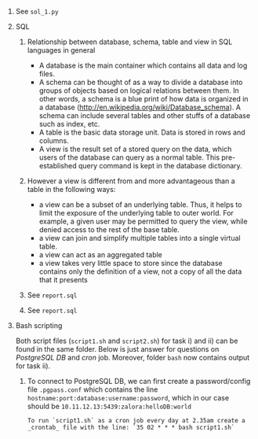 1. See `sol_1.py`
2. SQL
	1. Relationship between database, schema, table and view in SQL	languages in general
		+ A database is  the main container which contains all data and log files.
		+ A schema can be thought of as a way to divide a database into groups of objects based on logical relations between them. In other words, a schema is a blue print of how data is organized in a database (http://en.wikipedia.org/wiki/Database_schema). 
			A schema can include several tables and other stuffs of a database such as index, etc.
		+ A table is the basic data storage unit. Data is stored in rows and columns.
		+ A view is the result set of a stored query on the data,  which users of the database can query as a normal table. 			This pre-established query command is kept in the database dictionary.
	2. However a view is different from and more advantageous than a table in the following ways:
		+ a view can be a subset of an underlying table. Thus, it helps to limit the exposure of the underlying table to 					outer world. For example,  a given user may be permitted to query the view, while denied access to the rest of the 			base table.
		+ a view can join and simplify multiple tables into a single virtual table.
		+ a view can act as an aggregated table
		+ a view takes very little space to store since the database contains only the definition of a view, not a copy of 				all the data that it presents

	3. See `report.sql`
	4. See `report.sql`
3.  Bash scripting

	Both script files (`script1.sh` and `script2.sh`) for task i) and ii) can be found in the same folder. Below is just 		answer for questions on _PostgreSQL DB_ and _cron_ job. Moreover, folder `bash` now contains output for task ii).

	1. 	To connect to PostgreSQL DB, we can first create a password/config file `.pgpass.conf` which contains the 					line `hostname:port:database:username:password`, which in our case should be `10.11.12.13:5439:zalora:helloDB:world`

			To run `script1.sh` as a cron job every day at 2.35am create a _crontab_ file with the line: `35 02 * * * bash script1.sh`




